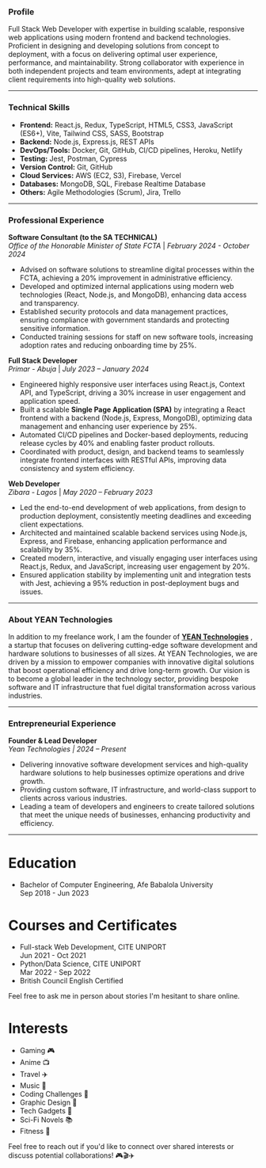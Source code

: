 ### **Profile**

Full Stack Web Developer with expertise in building scalable, responsive web applications using modern frontend and backend technologies. Proficient in designing and developing solutions from concept to deployment, with a focus on delivering optimal user experience, performance, and maintainability. Strong collaborator with experience in both independent projects and team environments, adept at integrating client requirements into high-quality web solutions.

---

### **Technical Skills**

- **Frontend:** React.js, Redux, TypeScript, HTML5, CSS3, JavaScript (ES6+), Vite, Tailwind CSS, SASS, Bootstrap
- **Backend:** Node.js, Express.js, REST APIs
- **DevOps/Tools:** Docker, Git, GitHub, CI/CD pipelines, Heroku, Netlify
- **Testing:** Jest, Postman, Cypress
- **Version Control:** Git, GitHub
- **Cloud Services:** AWS (EC2, S3), Firebase, Vercel
- **Databases:** MongoDB, SQL, Firebase Realtime Database
- **Others:** Agile Methodologies (Scrum), Jira, Trello

---

### **Professional Experience**

**Software Consultant (to the SA TECHNICAL)**  
_Office of the Honorable Minister of State FCTA_ | _February 2024 - October 2024_

- Advised on software solutions to streamline digital processes within the FCTA, achieving a 20% improvement in administrative efficiency.
- Developed and optimized internal applications using modern web technologies (React, Node.js, and MongoDB), enhancing data access and transparency.
- Established security protocols and data management practices, ensuring compliance with government standards and protecting sensitive information.
- Conducted training sessions for staff on new software tools, increasing adoption rates and reducing onboarding time by 25%.

**Full Stack Developer**  
_Primar - Abuja_ | _July 2023 – January 2024_

- Engineered highly responsive user interfaces using React.js, Context API, and TypeScript, driving a 30% increase in user engagement and application speed.
- Built a scalable **Single Page Application (SPA)** by integrating a React frontend with a backend (Node.js, Express, MongoDB), optimizing data management and enhancing user experience by 25%.
- Automated CI/CD pipelines and Docker-based deployments, reducing release cycles by 40% and enabling faster product rollouts.
- Coordinated with product, design, and backend teams to seamlessly integrate frontend interfaces with RESTful APIs, improving data consistency and system efficiency.

**Web Developer**  
_Zibara - Lagos_ | _May 2020 – February 2023_

- Led the end-to-end development of web applications, from design to production deployment, consistently meeting deadlines and exceeding client expectations.
- Architected and maintained scalable backend services using Node.js, Express, and Firebase, enhancing application performance and scalability by 35%.
- Created modern, interactive, and visually engaging user interfaces using React.js, Redux, and JavaScript, increasing user engagement by 20%.
- Ensured application stability by implementing unit and integration tests with Jest, achieving a 95% reduction in post-deployment bugs and issues.

---

### About YEAN Technologies

In addition to my freelance work, I am the founder of [**YEAN Technologies**](https://yeantech.com)
, a startup that focuses on delivering cutting-edge software development and hardware solutions to businesses of all sizes. At YEAN Technologies, we are driven by a mission to empower companies with innovative digital solutions that boost operational efficiency and drive long-term growth. Our vision is to become a global leader in the technology sector, providing bespoke software and IT infrastructure that fuel digital transformation across various industries.

---

### **Entrepreneurial Experience**

**Founder & Lead Developer**  
_Yean Technologies | 2024 – Present_

- Delivering innovative software development services and high-quality hardware solutions to help businesses optimize operations and drive growth.
- Providing custom software, IT infrastructure, and world-class support to clients across various industries.
- Leading a team of developers and engineers to create tailored solutions that meet the unique needs of businesses, enhancing productivity and efficiency.

---

# Education

- Bachelor of Computer Engineering, Afe Babalola University <br/>
  Sep 2018 - Jun 2023

# Courses and Certificates

- Full-stack Web Development, CITE UNIPORT <br/>
  Jun 2021 - Oct 2021
- Python/Data Science, CITE UNIPORT <br/>
  Mar 2022 - Sep 2022
- British Council English Certified

Feel free to ask me in person about stories I'm hesitant to share online.

# Interests

- Gaming 🎮
- Anime 📺
- Travel ✈️
- Music 🎵
- Coding Challenges 🧩
- Graphic Design 🎨
- Tech Gadgets 📱
- Sci-Fi Novels 📚
- Fitness 💪

Feel free to reach out if you'd like to connect over shared interests or discuss potential collaborations! 🎮🎬✈️
